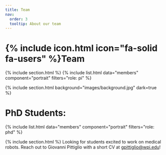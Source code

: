```yaml
---
title: Team
nav:
  order: 3
  tooltip: About our team
---
```


# {% include icon.html icon="fa-solid fa-users" %}Team

{% include section.html %}
{% include list.html data="members" component="portrait" filters="role: pi" %}


{% include section.html background="images/background.jpg" dark=true %}
# PhD Students:
{% include list.html data="members" component="portrait" filters="role: phd" %}

{% include section.html %}
Looking for students excited to work on medical robots. Reach out to Giovanni Pittiglio with a short CV at gpittiglio@wpi.edu!
